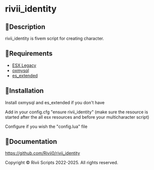 # rivii_identity


## 📝Description

rivii_identity is fivem script for creating character.

## 📜Requirements

- [ESX Legacy](<https://documentation.esx-framework.org/legacy/installation/>)
- [oxmysql](<https://github.com/overextended/oxmysql/releases/download/v2.12.0/oxmysql.zip>)
- [es_extended](<https://github.com/mitlight/es_extended>)

## 📕Installation

Install oxmysql and es_extended if you don't have

Add in your config.cfg "ensure rivii_identity" (make sure the resource is started after the all esx resources and before your multicharacter script)

Configure if you wish the "config.lua" file

## 📖Documentation

https://github.com/Rivii0/rivii_identity





Copyright © Rivii Scripts 2022-2025. All rights reserved.

